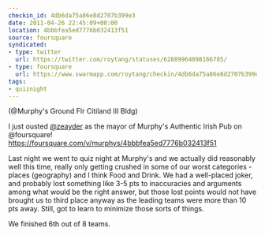 ```yaml
---
checkin_id: 4db6da75a86e8d2707b399e3
date: 2011-04-26 22:45:09+08:00
location: 4bbbfea5ed7776b032413f51
source: foursquare
syndicated:
- type: twitter
  url: https://twitter.com/roytang/statuses/62889964098166785/
- type: foursquare
  url: https://www.swarmapp.com/roytang/checkin/4db6da75a86e8d2707b399e3
tags: 
- quiznight
---
```


(@Murphy's Ground Flr Citiland III Bldg)

I just ousted [@zeayder](https://twitter.com/zeayder/) as the mayor of Murphy's Authentic Irish Pub on @foursquare! https://foursquare.com/v/murphys/4bbbfea5ed7776b032413f51

Last night we went to quiz night at Murphy's and we actually did reasonably well this time, really only getting crushed in some of our worst categories - places (geography) and I think Food and Drink. We had a well-placed joker, and probably lost something like 3-5 pts to inaccuracies and arguments among what would be the right answer, but those lost points would not have brought us to third place anyway as the leading teams were more than 10 pts away. Still, got to learn to minimize those sorts of things.

We finished 6th out of 8 teams.